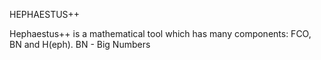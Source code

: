 HEPHAESTUS++

Hephaestus++ is a mathematical tool which has many components: FCO, BN and H(eph).
BN - Big Numbers